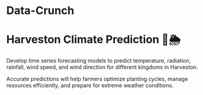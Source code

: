 # Data-Crunch

# Harveston Climate Prediction 🌾🌦️

Develop time series forecasting models to predict temperature, radiation, rainfall, wind speed, and wind direction for different kingdoms in Harveston.

Accurate predictions will help farmers optimize planting cycles, manage resources efficiently, and prepare for extreme weather conditions.
